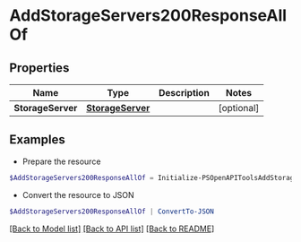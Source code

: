 # AddStorageServers200ResponseAllOf
## Properties

Name | Type | Description | Notes
------------ | ------------- | ------------- | -------------
**StorageServer** | [**StorageServer**](StorageServer.md) |  | [optional] 

## Examples

- Prepare the resource
```powershell
$AddStorageServers200ResponseAllOf = Initialize-PSOpenAPIToolsAddStorageServers200ResponseAllOf  -StorageServer null
```

- Convert the resource to JSON
```powershell
$AddStorageServers200ResponseAllOf | ConvertTo-JSON
```

[[Back to Model list]](../README.md#documentation-for-models) [[Back to API list]](../README.md#documentation-for-api-endpoints) [[Back to README]](../README.md)

